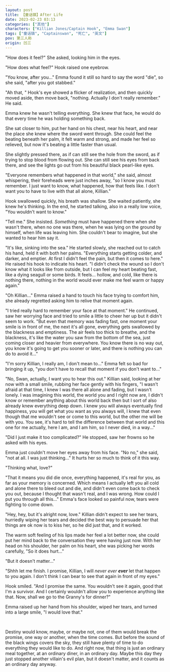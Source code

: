 ```yaml
---
layout: post
title: 【童话镇】After Life
date: 2023-02-23 03:13
categories: ["其他"]
characters: ["Killian Jones/Captain Hook", "Emma Swan"]
tags: ["童话镇", "Captainswan", "死亡", "英文"]
pov: 第三人称
origin: 凹三
---
```


"How does it feel?" She asked, looking him in the eyes.

"How does what feel?" Hook raised one eyebrow.

"You know, after you..." Emma found it still so hard to say the word "die", so she said, "after you got stabbed."

"Ah that, " Hook's eye showed a flicker of realization, and then quickly moved aside, then move back, "nothing. Actually I don't really remember." He said.

Emma knew he wasn't telling everything. She knew that face, he would do that every time he was holding something back.

She sat closer to him, put her hand on his chest, near his heart, and near the place she knew where the sword went through. She could feel the beating beneath her palm, it felt warm and strong, and made her feel so relieved, but now it's beating a little faster than usual.

She slightly pressed there, as if can still see the hole from the sword, as if trying to stop blood from flowing out. She can still see his eyes from back there, and see the lights go out from his beautiful black pearl-like eyes.

"Everyone remembers what happened in that world," she said, almost whispering, their foreheads were just inches away, "so I know you must remember. I just want to know, what happened, how that feels like. I don't want you to have to live with that all alone, Killian."

Hook swallowed quickly, his breath was shallow. She waited patiently, she knew he's thinking. In the end, he started talking, also in a really low voice, "You wouldn't want to know."

"Tell me." She insisted. _Something_ must have happened there when she wasn't there, when no one was there, when he was lying on the ground by himself, when life was leaving him. She couldn't bear to imagine, but she wanted to hear him say it.

"It's like, sinking into the sea." He started slowly, she reached out to catch his hand, held it with both her palms. "Everything starts getting colder, and darker, and emptier. At first I didn't feel the pain, but then it comes to here." He raised his hook to indicate his heart. "I didn't check the wound so I don't know what it looks like from outside, but I can feel my heart beating fast, like a dying seagull or some birds. It feels... hollow, and cold, like there is nothing there, nothing in the world would ever make me feel warm or happy again."

"Oh Killian..." Emma raised a hand to touch his face trying to comfort him, she already regretted asking him to relive that moment again.

"I tried really hard to remember your face at that moment." He continued, saw her worrying face and tried to smile a little to cheer her up but it didn't seem to work. "But even that memory was fading fast, one moment your smile is in front of me, the next it's all gone, everything gets swallowed by the blackness and emptiness. The air feels too thick to breathe, and the blackness, it's like the water you saw from the bottom of the sea, just coming closer and heavier from everywhere. You know there is no way out, you know it's going to get you sooner or later, and there is nothing you can do to avoid it..."

"I'm sorry Killian, I really am, I don't mean to..." Emma felt so bad for bringing it up, "you don't have to recall that moment if you don't want to..."

"No, Swan, actually, I want you to hear this out." Killian said, looking at her now with a small smile, rubbing her face gently with his fingers, "I wasn't afraid at that time, I knew I was there all alone and fading, but I wasn't lonely. I was imagining this world, the world you and I right now are, I didn't know or remember anything about this world back then but I sort of also already knew everything deep down. I knew you will always eventually find happiness, you will get what you want as you always will, I knew that even though that me wouldn't see or come to this world, but the other me will be with you. You see, it's hard to tell the difference between that world and this one for me actually, here I am, and I am him, so I never died, in a way..."

"Did I just make it too complicated?" He stopped, saw her frowns so he asked with his eyes.

Emma just couldn't move her eyes away from his face. "No no," she said, "not at all. I was just thinking..." It hurts her so much to think of it this way.

"Thinking what, love?"

"That it means you did die once, everything happened, it's real for you, as far as your memory is concerned. Which means I actually left you all cold and alone there to bleed out and die, and didn't even come back to check you out, because I thought that wasn't real, and I was wrong. How could I put you through all this..." Emma's face looked so painful now, tears were fighting to come down.

"Hey, hey, but it's alright now, love." Killian didn't expect to see her tears, hurriedly wiping her tears and decided the best way to persuade her that things are ok now is to kiss her, so he did just that, and it worked.

The warm soft feeling of his lips made her feel a lot better now, she could put her mind back to the conversation they were having just now. With her head on his shoulder, her palm on his heart, she was picking her words carefully, "So it does hurt..."

"But it doesn't matter..."

"Shhh let me finish. I promise, Killian, I will _never_ _ever_ _**ever**_ let that happen to you again. I don't think I can bear to see that again in front of my eyes."

Hook smiled. "And I promise the same. You wouldn't see it again, good that I'm a survivor. And I certainly wouldn't allow you to experience anything like that. Now, shall we go to the Granny's for dinner?"

Emma raised up her hand from his shoulder, wiped her tears, and turned into a large smile, "I would love that."

<br>

Destiny would know, maybe, or maybe not, one of them would break the promise, one way or another, when the time comes. But before the sound of the black wings covers the sky, they still have plenty of time to do everything they would like to do. And right now, that thing is just an ordinary meal together, at an ordinary diner, in an ordinary day. Maybe this day they just stopped another villain's evil plan, but it doesn't matter, and it counts as an ordinary day anyway.
